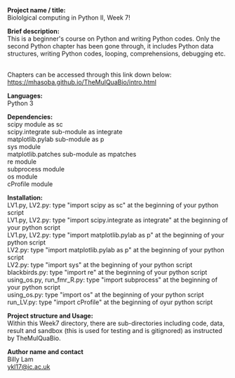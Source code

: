 **Project name / title:**
<br> Biololgical computing in Python II, Week 7!

**Brief description:**
<br> This is a beginner's course on Python and writing Python codes. Only the second Python chapter has been gone through, it includes Python data structures, writing Python codes, looping, comprehensions, debugging etc.

<br> Chapters can be accessed through this link down below:
<br> https://mhasoba.github.io/TheMulQuaBio/intro.html

**Languages:**
<br> Python 3

**Dependencies:**
<br> scipy module as sc
<br> scipy.integrate sub-module as integrate
<br> matplotlib.pylab sub-module as p
<br> sys module
<br> matplotlib.patches sub-module as mpatches
<br> re module
<br> subprocess module
<br> os module
<br> cProfile module

**Installation:** 
<br> LV1.py, LV2.py: type "import scipy as sc" at the beginning of your python script 
<br> LV1.py, LV2.py: type "import scipy.integrate as integrate" at the beginning of your python script 
<br> LV1.py, LV2.py: type "import matplotlib.pylab as p" at the beginning of your python script
<br> LV2.py: type "import matplotlib.pylab as p" at the beginning of your python script
<br> LV2.py: type "import sys" at the beginning of your python script
<br> blackbirds.py: type "import re" at the beginning of your python script
<br> using_os.py, run_fmr_R.py: type "import subprocess" at the beginning of your python script
<br> using_os.py: type "import os" at the beginning of your python script
<br> run_LV.py: type "import cProfile" at the beginning of oyur python script

**Project structure and Usage:**
<br> Within this Week7 directory, there are sub-directories including code, data, result and sandbox (this is used for testing and is gitignored) as instructed by TheMulQuaBio.

**Author name and contact**
<br> Billy Lam
<br> ykl17@ic.ac.uk